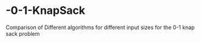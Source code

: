 # -0-1-KnapSack
Comparison of Different algorithms for different input sizes for the 0-1 knap sack problem

